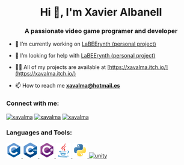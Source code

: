 <h1 align="center">Hi 👋, I'm Xavier Albanell</h1>
<h3 align="center">A passionate video game programer and developer</h3>

- 🔭 I’m currently working on [LaBEErynth (personal project)](https://xavalma.itch.io/labeerynth)

- 🤝 I’m looking for help with [LaBEErynth (personal project)](https://xavalma.itch.io/labeerynth)

- 👨‍💻 All of my projects are available at [https://xavalma.itch.io/](https://xavalma.itch.io/)

- 📫 How to reach me **xavalma@hotmail.es**

<h3 align="left">Connect with me:</h3>
<p align="left">
<a href="https://twitter.com/xavalma" target="blank"><img align="center" src="https://raw.githubusercontent.com/rahuldkjain/github-profile-readme-generator/master/src/images/icons/Social/twitter.svg" alt="xavalma" height="30" width="40" /></a>
<a href="https://linkedin.com/in/xavalma" target="blank"><img align="center" src="https://raw.githubusercontent.com/rahuldkjain/github-profile-readme-generator/master/src/images/icons/Social/linked-in-alt.svg" alt="xavalma" height="30" width="40" /></a>
<a href="https://www.youtube.com/c/xavalma" target="blank"><img align="center" src="https://raw.githubusercontent.com/rahuldkjain/github-profile-readme-generator/master/src/images/icons/Social/youtube.svg" alt="xavalma" height="30" width="40" /></a>
</p>

<h3 align="left">Languages and Tools:</h3>
<p align="left"> <a href="https://www.cprogramming.com/" target="_blank" rel="noreferrer"> <img src="https://raw.githubusercontent.com/devicons/devicon/master/icons/c/c-original.svg" alt="c" width="40" height="40"/> </a> <a href="https://www.w3schools.com/cpp/" target="_blank" rel="noreferrer"> <img src="https://raw.githubusercontent.com/devicons/devicon/master/icons/cplusplus/cplusplus-original.svg" alt="cplusplus" width="40" height="40"/> </a> <a href="https://www.w3schools.com/cs/" target="_blank" rel="noreferrer"> <img src="https://raw.githubusercontent.com/devicons/devicon/master/icons/csharp/csharp-original.svg" alt="csharp" width="40" height="40"/> </a> <a href="https://www.java.com" target="_blank" rel="noreferrer"> <img src="https://raw.githubusercontent.com/devicons/devicon/master/icons/java/java-original.svg" alt="java" width="40" height="40"/> </a> <a href="https://www.python.org" target="_blank" rel="noreferrer"> <img src="https://raw.githubusercontent.com/devicons/devicon/master/icons/python/python-original.svg" alt="python" width="40" height="40"/> </a> <a href="https://unity.com/" target="_blank" rel="noreferrer"> <img src="https://www.vectorlogo.zone/logos/unity3d/unity3d-icon.svg" alt="unity" width="40" height="40"/> </a> </p>
